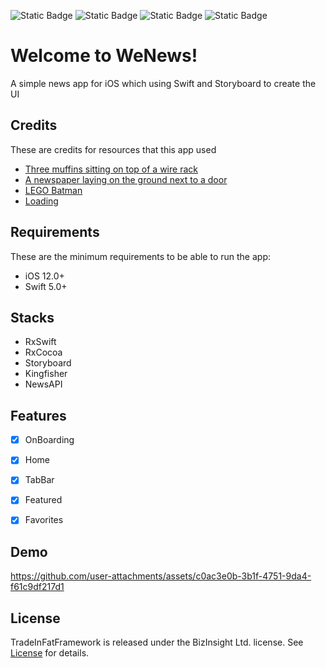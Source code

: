 ![Static Badge](https://img.shields.io/badge/version-12.0-orange?style=for-the-badge&logo=ios&link=https%3A%2F%2Fsupport.apple.com%2Fen-us%2F100100) ![Static Badge](https://img.shields.io/badge/version-5.x-orange?style=for-the-badge&logo=swift&link=https%3A%2F%2Fwww.swift.org) ![Static Badge](https://img.shields.io/badge/version-1.7.38-white?style=for-the-badge&logo=cocoapods&link=https%3A%2F%2Fcocoapods.org) ![Static Badge](https://img.shields.io/badge/license-MIT-white?style=for-the-badge&logo=alchemy) 



# Welcome to WeNews!

A simple news app for iOS which using Swift and Storyboard to create the UI



## Credits

These are credits for resources that this app used
- [Three muffins sitting on top of a wire rack](https://unsplash.com/photos/three-muffins-sitting-on-top-of-a-wire-rack-Pw6Qtdt2eq0)
- [A newspaper laying on the ground next to a door](https://unsplash.com/photos/a-newspaper-laying-on-the-ground-next-to-a-door-Y3B6FBaiyi8)
- [LEGO Batman](https://unsplash.com/photos/lego-batman-minifig-demvKRNvtLY)
- [Loading](https://unsplash.com/photos/text-jf1EomjlQi0)



## Requirements

These are the minimum requirements to be able to run the app:
-   iOS 12.0+
-   Swift 5.0+



## Stacks

- RxSwift
- RxCocoa
- Storyboard
- Kingfisher
- NewsAPI



## Features

 - [x] OnBoarding
 - [x] Home
 - [x] TabBar
 - [x] Featured
 - [x] Favorites



## Demo

https://github.com/user-attachments/assets/c0ac3e0b-3b1f-4751-9da4-f61c9df217d1



## License

TradeInFatFramework is released under the BizInsight Ltd. license. See [License](https://gitlab.com/bengidev/TradeInFatFramework/-/blob/main/LICENSE) for details.

